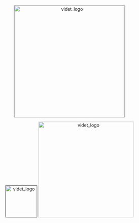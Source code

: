 <p align="center"><a href="" target="_blank" rel="noopener noreferrer"><img width="350" src="https://cdn.discordapp.com/attachments/710857234657050676/850379668954677278/PicsArt_06-04-11.25.08.png" alt="videt_logo"></a></p>
<p align="center">
   <a href="" target="_blank" rel="noopener noreferrer"><img width="100" src="https://img.shields.io/apm/l/vim-mode?" alt="videt_logo"></a>
   <a href="https://discord.gg/YS2my4c3ZN" target="_blank" rel="noopener noreferrer"><img width="300" src="https://img.shields.io/discord/849937552400056320?color=%235865F2&label=Discord" alt="videt_logo"></a>
</p>
 
